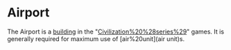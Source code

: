 # Airport

The Airport is a [building](building) in the "[Civilization%20%28series%29](Civilization)" games. It is generally required for maximum use of [air%20unit](air unit)s.